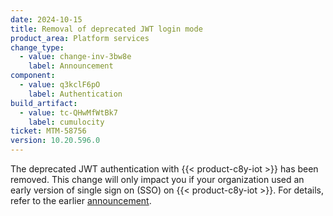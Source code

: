 ```yaml
---
date: 2024-10-15
title: Removal of deprecated JWT login mode
product_area: Platform services
change_type:
  - value: change-inv-3bw8e
    label: Announcement
component:
  - value: q3kclF6pO
    label: Authentication
build_artifact:
  - value: tc-QHwMfWtBk7
    label: cumulocity
ticket: MTM-58756
version: 10.20.596.0
---
```

The deprecated JWT authentication with {{< product-c8y-iot >}} has been removed.
This change will only impact you if your organization used an early version of single sign on (SSO) on {{< product-c8y-iot >}}.
For details, refer to the earlier [announcement](https://cumulocity.com/docs/change-logs/?#cumulocity-10-20-removal-of-deprecated-jwt-login-mode).

